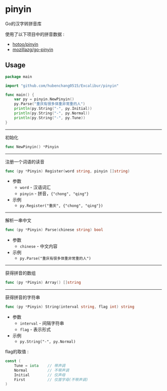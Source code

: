 # pinyin
Go的汉字转拼音库

使用了以下项目中的拼音数据 :  
* [hotoo/pinyin](https://github.com/hotoo/pinyin)
* [mozillazg/go-pinyin](https://github.com/mozillazg/go-pinyin)

## Usage
```Go
package main

import "github.com/hubenchang0515/Excalibur/pinyin"

func main() {
	var py = pinyin.NewPinyin()
	py.Parse("重庆有很多体重非常重的人")
	println(py.String("-", py.Initial))
	println(py.String("-", py.Normal))
	println(py.String("-", py.Tune))
}
```
---
初始化
```Go
func NewPinyin() *Pinyin
```
---
注册一个词语的读音
```Go
func (py *Pinyin) Register(word string, pinyin []string)
```
* 参数
  * `word` - 汉语词汇
  * `pinyin` - 拼音，`{"chong", "qing"}`
* 示例
  * `py.Register("重庆", {"chong", "qing"})`

---
解析一串中文
```Go
func (py *Pinyin) Parse(chinese string) bool
```
* 参数
  * `chinese` - 中文内容
* 示例
  * `py.Parse("重庆有很多体重非常重的人")`

---
获得拼音的数组
```Go
func (py *Pinyin) Array() []string
```

---
获得拼音的字符串
```Go
func (py *Pinyin) String(interval string, flag int) string 
```
* 参数
  * `interval` - 间隔字符串
  * `flag` - 表示形式
* 示例
  * `py.String("-", py.Normal)`

flag的取值 :  
```Go
const (
	Tune = iota    // 带声调
	Normal         // 不带声调
	Initial        // 仅声母
	First          // 仅首字母(不带声调)
)
```